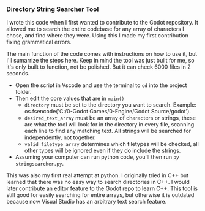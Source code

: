 ### Directory String Searcher Tool
I wrote this code when I first wanted to contribute to the Godot repository. It allowed me to search the entire codebase for any array of characters I chose, and find where they were. Using this I made my first contribution fixing grammatical errors.

The main function of the code comes with instructions on how to use it, but I'll sumarrize the steps here. Keep in mind the tool was just built for me, so it's only built to function, not be polished. But it can check 6000 files in 2 seconds.

- Open the script in Vscode and use the terminal to `cd` into the project folder. 
- Then edit the core values that are in `main()`
  - `directory` must be set to the directory you want to search. Example: os.fsencode('C:/0-Godot Games/0-Engine/Godot Source/godot').
  - `desired_text_array` must be an array of characters or strings, these are what the tool will look for in the directory in every file, scanning each line to find any matching text. All strings will be searched for independently, not together.
  - `valid_filetype_array` determines which filetypes will be checked, all other types will be ignored even if they do include the strings.
- Assuming your computer can run python code, you'll then run `py stringsearcher.py`.


This was also my first real attempt at python. I originally tried in C++ but learned that there was no easy way to search directories in C++. I would later contribute an editor feature to the Godot repo to learn C++.
This tool is still good for easily searching for entire arrays, but otherwise it is outdated because now Visual Studio has an arbitrary text search feature.
